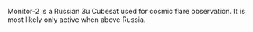 Monitor-2 is a Russian 3u Cubesat used for cosmic flare observation. It is most likely only active when above Russia.